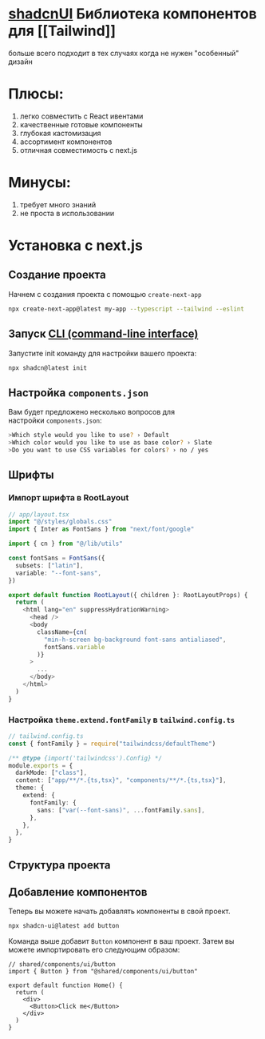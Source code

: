 # [shadcnUI](https://ui.shadcn.com/) Библиотека компонентов для [[Tailwind]]
больше всего подходит в тех случаях когда не нужен "особенный" дизайн
# Плюсы:
1. легко совместить с React ивентами
2. качественные готовые компоненты
3. глубокая кастомизация
4. ассортимент компонентов
5. отличная совместимость с next.js
# Минусы:
1. требует много знаний
2. не проста в использовании
# Установка с next.js
## Создание проекта
Начнем с создания проекта с помощью `create-next-app`
```zsh title="terminal"
npx create-next-app@latest my-app --typescript --tailwind --eslint
```

## Запуск [CLI (command-line interface)](https://en.wikipedia.org/wiki/Command-line_interface)
Запустите init команду для настройки вашего проекта:
```zsh title="terminal"
npx shadcn@latest init
```
## Настройка `components.json`
Вам будет предложено несколько вопросов для настройки `components.json`:
```zsh title="terminal"
>Which style would you like to use? › Default
>Which color would you like to use as base color? › Slate
>Do you want to use CSS variables for colors? › no / yes
```
## Шрифты
### Импорт шрифта в RootLayout
```ts showLineNumbers {3, 7-10, 17-18}
// app/layout.tsx
import "@/styles/globals.css" 
import { Inter as FontSans } from "next/font/google"

import { cn } from "@/lib/utils"

const fontSans = FontSans({
  subsets: ["latin"],
  variable: "--font-sans",
})

export default function RootLayout({ children }: RootLayoutProps) {
  return (
    <html lang="en" suppressHydrationWarning>
      <head />
      <body
        className={cn(
          "min-h-screen bg-background font-sans antialiased",
          fontSans.variable
        )}
      >
        ...
      </body>
    </html>
  )
}

```
### Настройка `theme.extend.fontFamily` в `tailwind.config.ts`
```ts showLineNumbers {9-12}
// tailwind.config.ts
const { fontFamily } = require("tailwindcss/defaultTheme")

/** @type {import('tailwindcss').Config} */
module.exports = {
  darkMode: ["class"],
  content: ["app/**/*.{ts,tsx}", "components/**/*.{ts,tsx}"],
  theme: {
    extend: {
      fontFamily: {
        sans: ["var(--font-sans)", ...fontFamily.sans],
      },
    },
  },
}

```
## Структура проекта

## Добавление компонентов
Теперь вы можете начать добавлять компоненты в свой проект.
```zsh title="terminal"
npx shadcn-ui@latest add button
```
Команда выше добавит `Button` компонент в ваш проект. Затем вы можете импортировать его следующим образом:
```tsx showLineNumbers {1, 7}
// shared/components/ui/button
import { Button } from "@shared/components/ui/button"

export default function Home() {
  return (
    <div>
      <Button>Click me</Button>
    </div>
  )
}
```